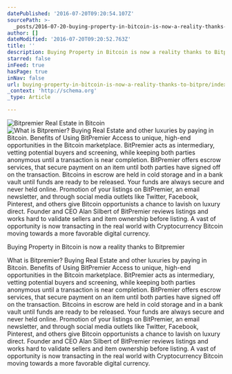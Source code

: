 ```yaml
---
datePublished: '2016-07-20T09:20:54.107Z'
sourcePath: >-
  _posts/2016-07-20-buying-property-in-bitcoin-is-now-a-reality-thanks-to-bitpre.md
author: []
dateModified: '2016-07-20T09:20:52.763Z'
title: ''
description: Buying Property in Bitcoin is now a reality thanks to Bitpremier
starred: false
inFeed: true
hasPage: true
inNav: false
url: buying-property-in-bitcoin-is-now-a-reality-thanks-to-bitpre/index.html
_context: 'http://schema.org'
_type: Article

---
```

![Bitpremier Real Estate in Bitcoin](https://the-grid-user-content.s3-us-west-2.amazonaws.com/faedc939-0c00-495a-b51c-387cbb7a87d5.png)
![What is Bitpremier? Buying Real Estate and other luxuries by paying in Bitcoin. Benefits of Using BitPremier Access to unique, high-end opportunities in the Bitcoin marketplace. BitPremier acts as intermediary, vetting potential buyers and screening, while keeping both parties anonymous until a transaction is near completion. BitPremier offers escrow services, that secure payment on an item until both parties have signed off on the transaction. Bitcoins in escrow are held in cold storage and in a bank vault until funds are ready to be released. Your funds are always secure and never held online. Promotion of your listings on BitPremier,  an email newsletter, and through social media outlets like Twitter, Facebook, Pinterest, and others give Bitcoin opportunists a chance to lavish on luxury direct. Founder and CEO Alan Silbert of BitPremier reviews listings and works hard to validate sellers and item ownership before listing. A vast of opportunity is now transacting in the real world with Cryptocurrency Bitcoin moving towards a more favorable digital currency.](https://the-grid-user-content.s3-us-west-2.amazonaws.com/3080e5f9-a16d-4a86-9be7-dc7db0b17920.png)

Buying Property in Bitcoin is now a reality thanks to Bitpremier

What is Bitpremier? Buying Real Estate and other luxuries by paying in Bitcoin. Benefits of Using BitPremier Access to unique, high-end opportunities in the Bitcoin marketplace. BitPremier acts as intermediary, vetting potential buyers and screening, while keeping both parties anonymous until a transaction is near completion. BitPremier offers escrow services, that secure payment on an item until both parties have signed off on the transaction. Bitcoins in escrow are held in cold storage and in a bank vault until funds are ready to be released. Your funds are always secure and never held online. Promotion of your listings on BitPremier, an email newsletter, and through social media outlets like Twitter, Facebook, Pinterest, and others give Bitcoin opportunists a chance to lavish on luxury direct. Founder and CEO Alan Silbert of BitPremier reviews listings and works hard to validate sellers and item ownership before listing. A vast of opportunity is now transacting in the real world with Cryptocurrency Bitcoin moving towards a more favorable digital currency.